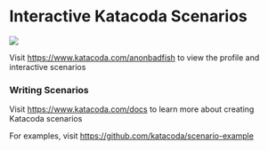 # Interactive Katacoda Scenarios

[![](http://shields.katacoda.com/katacoda/anonbadfish/count.svg)](https://www.katacoda.com/anonbadfish "Get your profile on Katacoda.com")

Visit https://www.katacoda.com/anonbadfish to view the profile and interactive scenarios

### Writing Scenarios
Visit https://www.katacoda.com/docs to learn more about creating Katacoda scenarios

For examples, visit https://github.com/katacoda/scenario-example
